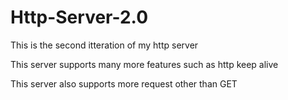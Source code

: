 # Http-Server-2.0
This is the second itteration of my http server

This server supports many more features such as http keep alive

This server also supports more request other than GET
